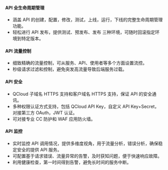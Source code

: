 ####  API 全生命周期管理
* 涵盖 API 的创建，配置，修改，测试，上线，运行，下线的完整生命周期管理功能。
* 轻松进行 API 发布，提供测试、预发布、发布 三种环境，可随时回滚指定环境到特定版本。

#### API 流量控制
* 细致精确的流量控制，可从服务、API、使用者等多个方面设置流控。
* 秒级请求过滤和控制，避免突发高流量导致后端服务过载。

#### API 安全
* QCloud 子域名 HTTPS 支持和客户域名 HTTPS 支持，保证 API 的安全通讯。
* 多种权限认证方式支持，包括 QCloud API Key，自定义 API Key+Secret，对接第三方 OAuth，JWT 认证。
* 可对接专业 CC 防护和 WAF 应用防火墙。

#### API 监控
* 实时监控 API 调用情况，提供多维度视角，用于流量分析，错误分析，确保稳定安全的提供 API 服务。
* 可配置基于请求错误、流量异常的告警，及时获知问题，便于快速响应故障。
* 利用健康检查，第一时间得到告警，避免长时间的服务中断。